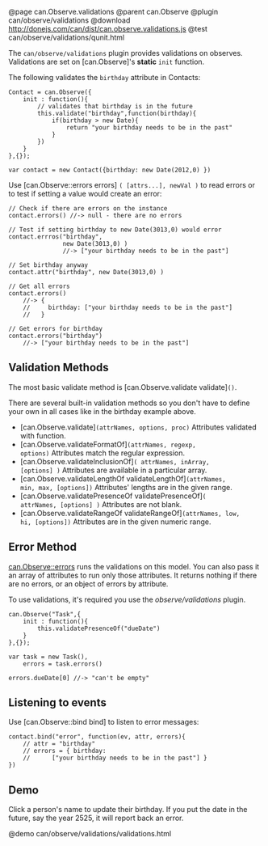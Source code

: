 @page can.Observe.validations
@parent can.Observe
@plugin can/observe/validations
@download http://donejs.com/can/dist/can.observe.validations.js
@test can/observe/validations/qunit.html

The `can/observe/validations` plugin provides validations on observes. Validations
are set on [can.Observe]'s __static__ `init` function.

The following validates the `birthday` attribute in Contacts:

    Contact = can.Observe({
    	init : function(){
    		// validates that birthday is in the future
    		this.validate("birthday",function(birthday){
    			if(birthday > new Date){
    				return "your birthday needs to be in the past"
    			}
    		})
    	}
    },{});
    
    var contact = new Contact({birthday: new Date(2012,0) })

Use [can.Observe::errors errors] `( [attrs...], newVal )` to read errors
or to test if setting a value would create an error:

    // Check if there are errors on the instance
    contact.errors() //-> null - there are no errors
    
    // Test if setting birthday to new Date(3013,0) would error
    contact.errros("birthday", 
                   new Date(3013,0) ) 
                   //-> ["your birthday needs to be in the past"] 
    
    // Set birthday anyway
    contact.attr("birthday", new Date(3013,0) )
    
    // Get all errors
    contact.errors() 
        //-> {
        //     birthday: ["your birthday needs to be in the past"]
        //   }
        
    // Get errors for birthday
    contact.errors("birthday") 
        //-> ["your birthday needs to be in the past"]

## Validation Methods

The most basic validate method is [can.Observe.validate validate]<code>()</code>.  

There are several built-in validation methods so you don't have to define your own in all cases like in the birthday example above.

- [can.Observe.validate]<code>(attrNames, options, proc)</code> Attributes validated with function.
- [can.Observe.validateFormatOf]<code>(attrNames, regexp, options)</code> Attributes match the regular expression.	
- [can.Observe.validateInclusionOf]<code>( attrNames, inArray, [options] )</code> Attributes are available in a particular array.	
- [can.Observe.validateLengthOf validateLengthOf]<code>(attrNames, min, max, [options])</code> Attributes' lengths are in the given range.	
- [can.Observe.validatePresenceOf validatePresenceOf]<code>( attrNames, [options] )</code> Attributes are not blank.	
- [can.Observe.validateRangeOf validateRangeOf]<code>(attrNames, low, hi, [options])</code> Attributes are in the given numeric range.

## Error Method

[can.Observe::errors]() runs the validations on this model. You can also pass it an array 
of attributes to run only those attributes. It returns 
nothing if there are no errors, or an object of errors by attribute.

To use validations, it's required you use the _observe/validations_ plugin.

	can.Observe("Task",{
		init : function(){
			this.validatePresenceOf("dueDate")
		}
	},{});

	var task = new Task(),
    	errors = task.errors()

	errors.dueDate[0] //-> "can't be empty"

## Listening to events

Use [can.Observe::bind bind] to listen to error messages:

	contact.bind("error", function(ev, attr, errors){
		// attr = "birthday"
		// errors = { birthday: 
		//		["your birthday needs to be in the past"] }
	})

## Demo

Click a person's name to update their birthday.  If you put the date
in the future, say the year 2525, it will report back an error.

@demo can/observe/validations/validations.html
